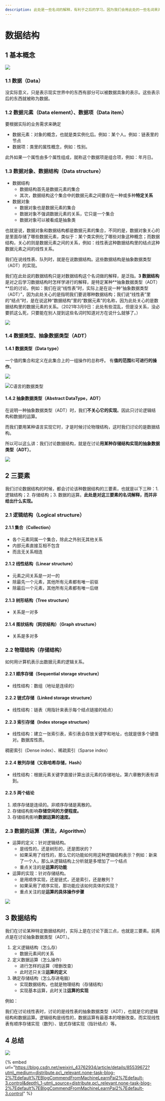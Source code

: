 ```yaml
---
description: 此处是一些名词的解释，有利于之后的学习。因为我们会用此处的一些名词来对之后要学习的数据结构进行描述和解释。
---
```


# 数据结构

## 1 基本概念

![](../../../.gitbook/assets/shu-ju-jie-gou-ji-ben-gai-nian-de-zong-jie-.png)

### 1.1 数据（Data）

没实际意义，只是表示现实世界中的东西有部分可以被数据具象的表示。这些表示后的东西就被称为数据。

### 1.2 数据元素（Data element）、数据项（Data item）

要根据实际的业务需求来确定

* 数据元素：对象的概念，也就是类实例化后。例如：某个人。例如：链表里的节点
* 数据项：类里的属性概念，例如：性别。

此外如果一个属性由多个属性组成，就称这个数据项是组合项，例如：年月日。

### 1.3 数据对象、数据结构（Data structure）

* 数据结构
  * 数据结构首先是数据元素的集合
  * 其次，数据结构这个集合中的数据元素之间要存在一种或多种**特定关系**
* 数据对象
  * 数据对象也是数据元素的集合
  * 数据对象不强调数据元素的关系，它只是一个集合
  * 数据对象可以被看成是抽象类

也就是说，数据对象和数据结构都是数据元素的集合，不同的是，数据对象关心的是里面存储了哪些数据元素，类似于：某个类实例化了哪些对象这种概念；而数据结构，关心的则是数据元素之间的关系，例如：线性表这种数据结构里的结点这种数据元素之间的线性关系。

我们在说线性表、队列时，就是在说数据结构。这些数据结构是抽象数据类型（ADT）的实现。

我们在此处说的数据结构只是对数据结构这个名词做的解释，是泛指。**3 数据结构**是对之后学习数据结构时怎样学进行的解释，是特定某种**抽象数据类型（ADT）**后的讨论。例如：我们在说“线性表”时，实际上是在说一种“抽象数据类型（ADT）”，因为此处关心的是指明我们要说哪种数据结构；我们说“线性表”里的“结点”时，是在说这种“数据结构”里的“数据元素”的名称，因为此处关心的是数据结构里的数据元素的关系。（2021年3月9日：此处有些混乱，但是没关系，没必要抓这么死，只要能在别人提到这些名词时知道对方在说什么就够了。）

![](../../../.gitbook/assets/shu-ju-jie-gou-he-shu-ju-dui-xiang-de-qu-bie-.png)

### 1.4 数据类型、抽象数据类型（ADT）

#### 1.4.1 数据类型（Data type）

一个值的集合和定义在此集合上的一组操作的总称呼。 有**值的范围**和**可进行的操作**。

![](../../../.gitbook/assets/shu-ju-lei-xing-.png)

![C&#x8BED;&#x8A00;&#x7684;&#x6570;&#x636E;&#x7C7B;&#x578B;](../../../.gitbook/assets/c-yu-yan-de-shu-ju-lei-xing-.jpg)

#### 1.4.2 抽象数据类型（Abstract DataType，ADT）

在说明一种抽象数据类型（ADT）时，我们**不关心它的实现**。因此只讨论逻辑结构和数据的运算。

而我们要用某种语言实现它时，才是时候讨论物理结构，这时我们讨论的是数据结构。 

所以可以这么讲：我们讨论数据结构，就是在讨论**用某种存储结构实现的抽象数据类型（ADT）**。

![](../../../.gitbook/assets/chou-xiang-shu-ju-lei-xing-.png)

## 2 三要素

我们讨论数据结构的时候，都会讨论该种数据结构的三要素，也就是以下三种：1. 逻辑结构；2. 存储结构；3. 数据的运算。**此处是对这三要素的名词解释，而并非给出什么实现。**

### 2.1 逻辑结构（Logical structure）

#### 2.1.1 集合（Collection）

* 各个元素同属一个集合，除此之外别无其他关系
* 内部元素直接互相不包含
* 而且无关系相连

#### 2.1.2 线性结构（Linear structure）

* 元素之间关系是一对一的
* 除最先一个元素，其他所有元素都有唯一前驱
* 除最后一个元素，其他所有元素都有唯一后继

#### 2.1.3 树形结构（Tree structure）

* 关系是一对多

#### 2.1.4 图状结构（网状结构）（Graph structure）

* 关系是多对多

### 2.2 物理结构（存储结构）

如何用计算机表示出数据元素的逻辑关系。

#### 2.2.1 顺序存储（Sequential storage structure）

* 线性结构：数组（地址是连续的）

#### 2.2.2 链式存储（Linked storage structure）

* 线性结构：链表（用指针来表示每个结点链接的结点）

#### 2.2.3 索引存储（Index storage structure）

* 线性结构：建立一张索引表，索引表会存放关键字和地址，也就是很多个键值对。数据库性质。

稠密索引（Dense index）、稀疏索引（Sparse index）

#### 2.2.4 散列存储（又称哈希存储，Hash）

* 线性结构：根据元素关键字直接计算出该元素的存储地址。第六章散列表有讲到。

#### 2.2.5 两个结论

1. 顺序存储是连续的。非顺序存储是离散的。
2. 存储结构影响**存储空间的方便程度。**
3. 存储结构影响**数据运算的速度。**

### 2.3 数据的运算（算法，Algorithm）

* 运算的定义：针对逻辑结构。
  * 是线性的，还是树形的，还是图状的？
  * 如果采用了线性的，那么它的功能如何用这种逻辑结构表示？例如：新来了一个人，那么从逻辑结构上分析就是多增加了一个结点
  * 重点关注的是**运算的功能**
* 运算的实现：针对存储结构。
  * 是用顺序实现，还是链式，还是索引，还是散列？
  * 如果采用了顺序实现，那功能应该如何具体的实现？
  * 重点关注的是**运算的具体操作步骤**

![](../../../.gitbook/assets/shu-ju-de-yun-suan-.png)

## 3 数据结构

我们在讨论某种特定数据结构时，实际上是在讨论下面三点，也就是三要素。前两点是在讨论抽象数据类型（ADT）。

1. 定义逻辑结构（怎么存）
   * 数据元素间的关系
2. 定义数据运算（怎么操作）
   * 进行怎样的运算（增删改查）
   * 此时还只关注**运算的定义**
3. 确定存储结构（怎么存进电脑）
   * 实现数据结构，也就是物理结构（存储结构）
   * 实现基本运算，此时关注**运算的实现**

例如：

我们在讨论线性表时，讨论的是线性表的抽象数据类型（ADT），也就是它的逻辑结构和数据运算。逻辑结构是线性的，数据运算有最基本的增删改查。而实现线性表有顺序存储实现（数列）、链式存储实现（指针结点）等。

## 4 总结

![](../../../.gitbook/assets/xu-lun-si-wei-dao-tu-.png)

{% embed url="https://blog.csdn.net/weixin\_43762934/article/details/85539672?utm\_medium=distribute.pc\_relevant.none-task-blog-2%7Edefault%7EBlogCommendFromMachineLearnPai2%7Edefault-3.control&depth\_1-utm\_source=distribute.pc\_relevant.none-task-blog-2%7Edefault%7EBlogCommendFromMachineLearnPai2%7Edefault-3.control" %}

